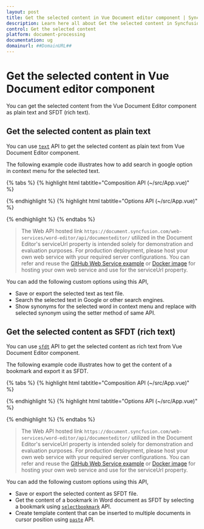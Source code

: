 ```yaml
---
layout: post
title: Get the selected content in Vue Document editor component | Syncfusion
description: Learn here all about Get the selected content in Syncfusion Vue Document editor component of Syncfusion Essential JS 2 and more.
control: Get the selected content 
platform: document-processing
documentation: ug
domainurl: ##DomainURL##
---
```


# Get the selected content in Vue Document editor component

You can get the selected content from the Vue Document Editor component as plain text and SFDT (rich text).

## Get the selected content as plain text

You can use [`text`](https://ej2.syncfusion.com/vue/documentation/api/document-editor/selection#text-code-classlanguage-textstringcode) API to get the selected content as plain text from Vue Document Editor component.

The following example code illustrates how to add search in google option in context menu for the selected text.

{% tabs %}
{% highlight html tabtitle="Composition API (~/src/App.vue)" %}

<template>
  <div id="app">
    <ejs-documenteditorcontainer ref='container' :serviceUrl='serviceUrl' v-on:created="onCreated" height="590px"
      id='container' :enableToolbar='true'></ejs-documenteditorcontainer>
  </div>
</template>
<script setup>
import { DocumentEditorContainerComponent as EjsDocumenteditorcontainer, Toolbar } from '@syncfusion/ej2-vue-documenteditor';
import { provide, ref } from 'vue';

const container = ref(null);
const serviceUrl = 'https://document.syncfusion.com/web-services/word-editor/api/documenteditor/';

//Inject require modules.
provide('DocumentEditorContainer', [Toolbar])

const handleCustomMenuSelect = function (args) {
  let documentEditor = container.value.ej2Instances.documentEditor;
  // custom Options Functionality
  let id = documentEditor.element.id;
  switch (args.id) {
    case id + 'search_in_google':
      let searchContent = documentEditor.selection.text;
      if (!documentEditor.selection.isEmpty && /\S/.test(searchContent)) {
        window.open('http://google.com/search?q=' + searchContent);
      }
      break;
  }
}

const onCreated = function () {
  let obj = container.value.ej2Instances.documentEditor;
  let menuItems = [
    {
      text: 'Search In Google',
      id: 'search_in_google',
      iconCss: 'e-icons e-de-ctnr-find',
    },
  ];
  // adding Custom Options
  obj.contextMenu.addCustomMenu(menuItems, false);
  // custom Options Select Event
  obj.customContextMenuSelect = (args) => {
    handleCustomMenuSelect(args);
  };
}
</script>

{% endhighlight %}
{% highlight html tabtitle="Options API (~/src/App.vue)" %}

<template>
  <div id="app">
    <ejs-documenteditorcontainer ref='container' :serviceUrl='serviceUrl' v-on:created="onCreated" height="590px"
      id='container' :enableToolbar='true'></ejs-documenteditorcontainer>
  </div>
</template>
<script>
import { DocumentEditorContainerComponent, Toolbar } from '@syncfusion/ej2-vue-documenteditor';

export default {
  components: {
    'ejs-documenteditorcontainer': DocumentEditorContainerComponent
  },
  data() {
    return {
      serviceUrl:
        'https://document.syncfusion.com/web-services/word-editor/api/documenteditor/',
    };
  },
  provide: {
    //Inject require modules.
    DocumentEditorContainer: [Toolbar]
  },
  methods: {
    handleCustomMenuSelect: function (args) {
      var documentEditor = this.$refs.container.ej2Instances.documentEditor;
      // custom Options Functionality
      let id = documentEditor.element.id;
      switch (args.id) {
        case id + 'search_in_google':
          var searchContent = documentEditor.selection.text;
          if (!documentEditor.selection.isEmpty && /\S/.test(searchContent)) {
            window.open('http://google.com/search?q=' + searchContent);
          }
          break;
      }
    },
    onCreated: function () {
      var obj = this.$refs.container.ej2Instances.documentEditor;
      var menuItems = [
        {
          text: 'Search In Google',
          id: 'search_in_google',
          iconCss: 'e-icons e-de-ctnr-find',
        },
      ];
      // adding Custom Options
      obj.contextMenu.addCustomMenu(menuItems, false);
      // custom Options Select Event
      obj.customContextMenuSelect = (args) => {
        this.handleCustomMenuSelect(args);
      };
    },
  }
};
</script>

{% endhighlight %}
{% endtabs %}

> The Web API hosted link `https://document.syncfusion.com/web-services/word-editor/api/documenteditor/` utilized in the Document Editor's serviceUrl property is intended solely for demonstration and evaluation purposes. For production deployment, please host your own web service with your required server configurations. You can refer and reuse the [GitHub Web Service example](https://github.com/SyncfusionExamples/EJ2-DocumentEditor-WebServices) or [Docker image](https://hub.docker.com/r/syncfusion/word-processor-server) for hosting your own web service and use for the serviceUrl property.

You can add the following custom options using this API,

* Save or export the selected text as text file.
* Search the selected text in Google or other search engines.
* Show synonyms for the selected word in context menu and replace with selected synonym using the setter method of same API.

## Get the selected content as SFDT (rich text)

You can use [`sfdt`](https://ej2.syncfusion.com/vue/documentation/api/document-editor/selection#sfdt-code-classlanguage-textstringcode) API to get the selected content as rich text from Vue Document Editor component.

The following example code illustrates how to get the content of a bookmark and export it as SFDT.

{% tabs %}
{% highlight html tabtitle="Composition API (~/src/App.vue)" %}

 <template>
  <div id="app">
    <ejs-documenteditorcontainer ref='container' :serviceUrl='serviceUrl' v-on:created="onCreated" height="590px"
      id='container' :enableToolbar='true'></ejs-documenteditorcontainer>
  </div>
</template>
<script setup>
import { DocumentEditorContainerComponent as EjsDocumenteditorcontainer, Toolbar } from '@syncfusion/ej2-vue-documenteditor';
import { provide, ref } from 'vue';

const container = ref(null);
const serviceUrl = 'https://document.syncfusion.com/web-services/word-editor/api/documenteditor/';

//Inject require modules.
provide('DocumentEditorContainer', [Toolbar]);

const onCreated = function () {
  let obj = container.value.ej2Instances.documentEditor;
  // To insert text in cursor position
  obj.editor.insertText('Document editor');
  // To select all the content in document
  obj.selection.selectAll();
  // Insert bookmark to selected content
  obj.editor.insertBookmark('Bookmark1');
  //Select the bookmark
  obj.selection.selectBookmark('Bookmark1');
  // To get the selected content as sfdt
  let selectedContent = obj.selection.sfdt;
  // Insert the sfdt content in cursor position using paste API
  obj.editor.paste(selectedContent);
}
</script>

{% endhighlight %}
{% highlight html tabtitle="Options API (~/src/App.vue)" %}

<template>
  <div id="app">
    <ejs-documenteditorcontainer ref='container' :serviceUrl='serviceUrl' v-on:created="onCreated" height="590px" id='container' :enableToolbar='true'></ejs-documenteditorcontainer>
  </div>
</template>
<script>
import { DocumentEditorContainerComponent, Toolbar } from '@syncfusion/ej2-vue-documenteditor';

export default {
  components: {
    'ejs-documenteditorcontainer': DocumentEditorContainerComponent
  },
  data() {
    return {
      serviceUrl:
        'https://document.syncfusion.com/web-services/word-editor/api/documenteditor/',
    };
  },
  provide: {
    //Inject require modules.
    DocumentEditorContainer: [Toolbar]
  },
  methods: {
    onCreated: function () {
      let obj = this.$refs.container.ej2Instances.documentEditor;
      // To insert text in cursor position
      obj.editor.insertText('Document editor');
      // To select all the content in document
      obj.selection.selectAll();
      // Insert bookmark to selected content
      obj.editor.insertBookmark('Bookmark1');
      //Select the bookmark
      obj.selection.selectBookmark('Bookmark1');
      // To get the selected content as sfdt
      let selectedContent = obj.selection.sfdt;
      // Insert the sfdt content in cursor position using paste API
      obj.editor.paste(selectedContent);
    }
  }
};
</script>

{% endhighlight %}
{% endtabs %}

> The Web API hosted link `https://document.syncfusion.com/web-services/word-editor/api/documenteditor/` utilized in the Document Editor's serviceUrl property is intended solely for demonstration and evaluation purposes. For production deployment, please host your own web service with your required server configurations. You can refer and reuse the [GitHub Web Service example](https://github.com/SyncfusionExamples/EJ2-DocumentEditor-WebServices) or [Docker image](https://hub.docker.com/r/syncfusion/word-processor-server) for hosting your own web service and use for the serviceUrl property.

You can add the following custom options using this API,

* Save or export the selected content as SFDT file.
* Get the content of a bookmark in Word document as SFDT by selecting a bookmark using [`selectbookmark`](https://ej2.syncfusion.com/vue/documentation/api/document-editor/selection#selectbookmark) API.
* Create template content that can be inserted to multiple documents in cursor position using [`paste`](https://ej2.syncfusion.com/vue/documentation/api/document-editor/editor#paste) API.